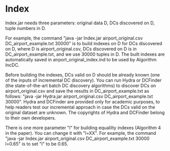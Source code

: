 # Index

Index.jar needs three parameters: original data D, DCs discovered on D, tuple numbers in D.

For example, the command "java -jar Index.jar airport_original.csv DC_airport_example.txt 30000" is to build indexes on D for DCs discovered on D,
where D is airport_original.csv, DCs discovered on D is in DC_airport_example.txt, and we use 30000 tuples in D.
The built indexes are automatically saved in airport_original_index.ind to be used by Algorithm IncDC.
 
Before building the indexes, DCs valid on D should be already known (one of the inputs of incremental DC discovery). You can run Hydra or DCFinder (the state-of-the-art batch DC discovery algorithms) to discover DCs on airport_original.csv and save the results in DC_airport_example.txt as follows: "java -jar Hydra.jar airport_original.csv DC_airport_example.txt 30000". Hydra and DCFinder are provided only for academic purposes,  to help readers test our incremental approach in case the DCs valid on the original dataset are unknown. The copyrights of Hydra and DCFinder belong to their own developers.

There is one more parameter "l" for building equalilty indexes (Algorithm 4 in the paper). You can change it with "l=XX".
For example, the command "java -jar Index.jar airport_original.csv DC_airport_example.txt 30000 l=0.65" is to set "l" to be 0.65.
